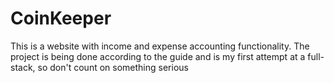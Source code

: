# CoinKeeper
This is a website with income and expense accounting functionality. The project is being done according to the guide and is my first attempt at a full-stack, so don't count on something serious
